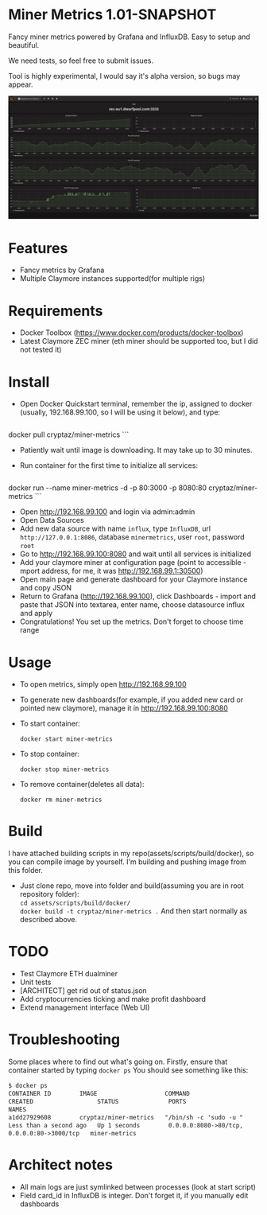 # Miner Metrics 1.01-SNAPSHOT

Fancy miner metrics powered by Grafana and InfluxDB. Easy to setup and beautiful.

We need tests, so feel free to submit issues.

Tool is highly experimental, I would say it's alpha version, so bugs may appear.

![Dashboard](/assets/images/dashboard_sample.png?raw=true "Demo")

# Features
* Fancy metrics by Grafana
* Multiple Claymore instances supported(for multiple rigs)

# Requirements
* Docker Toolbox (https://www.docker.com/products/docker-toolbox)
* Latest Claymore ZEC miner (eth miner should be supported too, but I did not tested it)

# Install
* Open Docker Quickstart terminal, remember the ip, assigned to docker (usually, 192.168.99.100, so I will be using it below), and type:

    ```
docker pull cryptaz/miner-metrics
    ```
* Patiently wait until image is downloading. It may take up to 30 minutes.
* Run container for the first time to initialize all services:

    ```
docker run --name miner-metrics -d -p 80:3000 -p 8080:80 cryptaz/miner-metrics
    ```
* Open http://192.168.99.100 and login via admin:admin
* Open Data Sources
* Add new data source with name ```influx```, type ```InfluxDB```, url ```http://127.0.0.1:8086```, database ```minermetrics```, user ```root```, password ```root```
* Go to http://192.168.99.100:8080 and wait until all services is initialized
* Add your claymore miner at configuration page (point to accessible -mport address, for me, it was http://192.168.99.1:30500)
* Open main page and generate dashboard for your Claymore instance and copy JSON
* Return to Grafana (http://192.168.99.100), click Dashboards - import and paste that JSON into textarea, enter name, choose datasource influx and apply
* Congratulations! You set up the metrics. Don't forget to choose time range

# Usage

* To open metrics, simply open http://192.168.99.100
* To generate new dashboards(for example, if you added new card or pointed new claymore), manage it in http://192.168.99.100:8080

* To start container:

    ```
    docker start miner-metrics
    ```
* To stop container:

    ```
    docker stop miner-metrics
    ```
* To remove container(deletes all data):

    ```
    docker rm miner-metrics
    ```

# Build
I have attached building scripts in my repo(assets/scripts/build/docker), so you can compile image by yourself. I'm building and pushing image from this folder.
* Just clone repo, move into folder and build(assuming you are in root repository folder):<br />
    ```cd assets/scripts/build/docker/``` <br />
    ```docker build -t cryptaz/miner-metrics .```
And then start normally as described above.

# TODO
* Test Claymore ETH dualminer
* Unit tests
* [ARCHITECT] get rid out of status.json
* Add cryptocurrencies ticking and make profit dashboard
* Extend management interface (Web UI)


# Troubleshooting
Some places where to find out what's going on. Firstly, ensure that container started by typing
    ```
docker ps
    ```
You should see something like this:
```
$ docker ps
CONTAINER ID        IMAGE                   COMMAND                  CREATED                  STATUS              PORTS                                        NAMES
a1dd27929608        cryptaz/miner-metrics   "/bin/sh -c 'sudo -u "   Less than a second ago   Up 1 seconds        0.0.0.0:8080->80/tcp, 0.0.0.0:80->3000/tcp   miner-metrics
```


# Architect notes
* All main logs are just symlinked between processes (look at start script)
* Field card_id in InfluxDB is integer. Don't forget it, if you manually edit dashboards